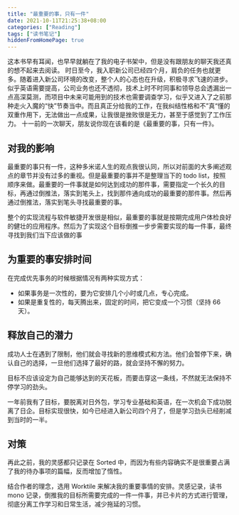 ```yaml
---
title: "最重要的事，只有一件"
date: 2021-10-11T21:25:38+08:00
categories: ["Reading"]
tags: ["读书笔记"]
hiddenFromHomePage: true
---
```


这本书早有耳闻，也早早就躺在了我的电子书架中，但是没有跟朋友的聊天我还真的想不起来去阅读。
时日至今，我入职新公司已经四个月，肩负的任务也就更多。随着进入新公司环境的改变，整个人的心态也在升级，积极寻求飞速的进步。似乎英语需要提高，公司业务也还不透彻，技术上时不时同事和领导总会透漏出一点高深莫测，而项目中未来可能用到的技术也需要调查学习，似乎又进入了之前那种走火入魔的“快”节奏当中。而且真正分给我的工作，在我纠结性格和不”真“懂的双重作用下，无法做出一点成果，让我很是挫败很是无力，甚至于感觉到了工作压力。
十一前的一次聊天，朋友说你现在该看的是《最重要的事，只有一件》。

## 对我的影响

最重要的事只有一件，这种多米诺人生的观点我很认同，所以对前面的大多阐述观点的章节并没有过多的重视。但是最重要的事并不是整理当下的 todo list，按照顺序来做。最重要的一件事就是如何达到成功的那件事，需要指定一个长久的目标，再通过倒推法，落实到笔头上，找到那件通向成功的最重要的那件事。然后再通过倒推法，落实到笔头寻找最重要的事。

整个的实现流程与软件敏捷开发很是相似，最重要的事就是按期完成用户体检良好的健壮的应用程序。然后为了实现这个目标倒推一步步需要实现的每一件事，最终寻找到我们当下应该做的事

## 为重要的事安排时间

在完成优先事务的时候根据情况有两种实现方式：

- 如果事务是一次性的，要为它安排几个小时或几点，专心完成。
- 如果是重复性的，每天腾出来，固定的时间，把它变成一个习惯（坚持 66 天）。

## 释放自己的潜力

成功人士在遇到了限制，他们就会寻找新的思维模式和方法。他们会暂停下来，确认自己的选择，一旦他们选择了最好的路，就会坚持不懈的努力。

目标不应该设定为自己能够达到的天花板，而要击穿这一条线，不然就无法保持不停学习的劲头。

一年前我有了目标，要脱离对日外包，学习专业基础和英语，在一次机会下成功脱离了日企。目标实现很快，如今已经进入新公司四个月了，但是学习劲头已经削减到当时的一半。

## 对策

再此之前，我的灵感都只记录在 Sorted 中，而因为有些内容确实不是很重要占满了我的待办事项的篇幅，反而增加了惰性。

结合作者的理念，选用 Worktile 来解决我的重要事情的安排。灵感记录，读书 mono 记录，倒推我的目标所需要完成的一件一件事，并已卡片的方式进行管理，彻底分离工作学习和日常生活，减少拖延的习惯。
